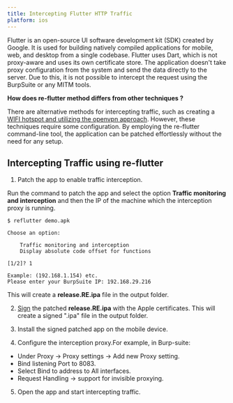 ```yaml
---
title: Intercepting Flutter HTTP Traffic
platform: ios
---
```


Flutter is an open-source UI software development kit (SDK) created by Google. It is used for building natively compiled applications for mobile, web, and desktop from a single codebase. Flutter uses Dart, which is not proxy-aware and uses its own certificate store. The application doesn't take proxy configuration from the system and send the data directly to the server. Due to this, it is not possible to intercept the request using the BurpSuite or any MITM tools.


**How does re-flutter method differs from other techniques ?**

There are alternative methods for intercepting traffic, such as creating a [WIFI hotspot and utilizing the openvpn approach](https://blog.nviso.eu/2020/06/12/intercepting-flutter-traffic-on-ios/). However, these techniques require some configuration. By employing the re-flutter command-line tool, the application can be patched effortlessly without the need for any setup.

## Intercepting Traffic using re-flutter

1. Patch the app to enable traffic interception.

Run the command to patch the app and select the option **Traffic monitoring and interception** and then the IP of the machine which the interception proxy is running.
```
$ reflutter demo.apk

Choose an option:

    Traffic monitoring and interception
    Display absolute code offset for functions

[1/2]? 1

Example: (192.168.1.154) etc.
Please enter your BurpSuite IP: 192.168.29.216
```

This will create a **release.RE.ipa** file in the output folder.

2. [Sign](../../techniques/ios/MASTG-TECH-0092.md) the patched **release.RE.ipa** with the Apple certificates. This will create a signed ".ipa" file in the output folder.

3. Install the signed patched app on the mobile device.

4. Configure the interception proxy.For example, in Burp-suite:
  - Under Proxy -> Proxy settings -> Add new Proxy setting.
  - Bind listening Port to 8083.
  - Select Bind to address to All interfaces.
  - Request Handling -> support for invisible proxying.

5. Open the app and start intercepting traffic.
